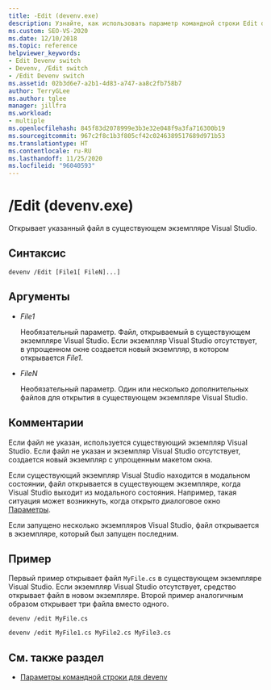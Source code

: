 ```yaml
---
title: -Edit (devenv.exe)
description: Узнайте, как использовать параметр командной строки Edit devenv, чтобы открыть указанный файл в существующем экземпляре Visual Studio.
ms.custom: SEO-VS-2020
ms.date: 12/10/2018
ms.topic: reference
helpviewer_keywords:
- Edit Devenv switch
- Devenv, /Edit switch
- /Edit Devenv switch
ms.assetid: 02b3d6e7-a2b1-4d83-a747-aa8c2fb758b7
author: TerryGLee
ms.author: tglee
manager: jillfra
ms.workload:
- multiple
ms.openlocfilehash: 845f83d2078999e3b3e32e048f9a3fa716300b19
ms.sourcegitcommit: 967c2f8c1b3f805cf42c0246389517689d971b53
ms.translationtype: HT
ms.contentlocale: ru-RU
ms.lasthandoff: 11/25/2020
ms.locfileid: "96040593"
---
```

# <a name="edit-devenvexe"></a>/Edit (devenv.exe)

Открывает указанный файл в существующем экземпляре Visual Studio.

## <a name="syntax"></a>Синтаксис

```shell
devenv /Edit [File1[ FileN]...]
```

## <a name="arguments"></a>Аргументы

- *File1*

  Необязательный параметр. Файл, открываемый в существующем экземпляре Visual Studio. Если экземпляр Visual Studio отсутствует, в упрощенном окне создается новый экземпляр, в котором открывается *File1*.

- *FileN*

  Необязательный параметр. Один или несколько дополнительных файлов для открытия в существующем экземпляре Visual Studio.

## <a name="remarks"></a>Комментарии

Если файл не указан, используется существующий экземпляр Visual Studio. Если файл не указан и экземпляр Visual Studio отсутствует, создается новый экземпляр с упрощенным макетом окна.

Если существующий экземпляр Visual Studio находится в модальном состоянии, файл открывается в существующем экземпляре, когда Visual Studio выходит из модального состояния. Например, такая ситуация может возникнуть, когда открыто диалоговое окно [Параметры](../../ide/reference/options-dialog-box-visual-studio.md).

Если запущено несколько экземпляров Visual Studio, файл открывается в экземпляре, который был запущен последним.

## <a name="example"></a>Пример

Первый пример открывает файл `MyFile.cs` в существующем экземпляре Visual Studio. Если экземпляр Visual Studio отсутствует, средство открывает файл в новом экземпляре. Второй пример аналогичным образом открывает три файла вместо одного.

```shell
devenv /edit MyFile.cs

devenv /edit MyFile1.cs MyFile2.cs MyFile3.cs
```

## <a name="see-also"></a>См. также раздел

- [Параметры командной строки для devenv](../../ide/reference/devenv-command-line-switches.md)
